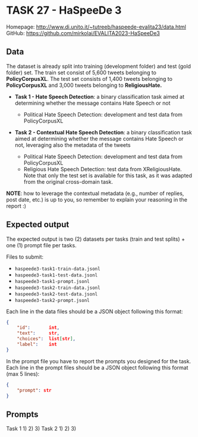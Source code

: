 # TASK 27 - HaSpeeDe 3
Homepage: http://www.di.unito.it/~tutreeb/haspeede-evalita23/data.html
GitHub: https://github.com/mirkolai/EVALITA2023-HaSpeeDe3

## Data
The dataset is already split into training (development folder) and test (gold folder) set.
The train set consist of 5,600 tweets belonging to **PolicyCorpusXL**.
The test set consists of 1,400 tweets belonging to **PolicyCorpusXL** and 3,000 tweets belonging to **ReligiousHate.**

- **Task 1 - Hate Speech Detection**: a binary classification task aimed at determining whether the message contains Hate Speech or not
  - Political Hate Speech Detection: development and test data from  PolicyCorpusXL

- **Task 2 - Contextual Hate Speech Detection**: a binary classification task aimed at determining whether the message contains Hate Speech or not, leveraging also the metadata of the tweets
  - Political Hate Speech Detection: development and test data from PolicyCorpusXL
  - Religious Hate Speech Detection: test data from XReligiousHate. Note that only the test set is available for this task, as it was adapted from the original cross-domain task.

**NOTE**: how to leverage the contextual metadata (e.g., number of replies, post date, etc.) is up to you, so remember to explain your reasoning in the report :)

## Expected output
The expected output is two (2) datasets per tasks (train and test splits) + one (1) prompt file per tasks.

Files to submit: 
- `haspeede3-task1-train-data.jsonl`
- `haspeede3-task1-test-data.jsonl`
- `haspeede3-task1-prompt.jsonl`
- `haspeede3-task2-train-data.jsonl`
- `haspeede3-task2-test-data.jsonl`
- `haspeede3-task2-prompt.jsonl`

Each line in the data files should be a JSON object following this format:
```JSON
{
    "id":       int,
    "text":     str,
    "choices":  list[str],
    "label":    int
}
```

In the prompt file you have to report the prompts you designed for the task.
Each line in the prompt files should be a JSON object following this format (max 5 lines):
```JSON
{
    "prompt": str
}
```
## Prompts
Task 1
1) 
2) 
3) 
Task 2
1) 
2) 
3) 
